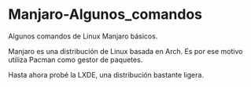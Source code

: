 # Manjaro-Algunos_comandos
Algunos comandos de Linux Manjaro básicos. 

Manjaro es una distribución de Linux basada en Arch. Es por ese motivo utiliza Pacman como gestor de paquetes. 

Hasta ahora probé la LXDE, una distribución bastante ligera.
